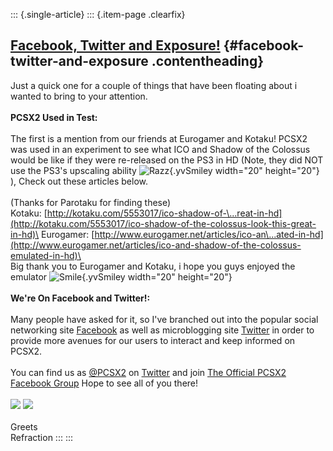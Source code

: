 ::: {.single-article}
::: {.item-page .clearfix}
## [Facebook, Twitter and Exposure!](/108-facebook-twitter-and-exposure.html) {#facebook-twitter-and-exposure .contentheading}

Just a quick one for a couple of things that have been floating about i
wanted to bring to your attention.\
\
**PCSX2 Used in Test:**\
\
The first is a mention from our friends at Eurogamer and Kotaku! PCSX2
was used in an experiment to see what ICO and Shadow of the Colossus
would be like if they were re-released on the PS3 in HD (Note, they did
NOT use the PS3\'s upscaling ability
![Razz](https://pcsx2.net/images/stories/frontend/smilies/tongue.gif){.yvSmiley
width="20" height="20"} ), Check out these articles below.\
\
(Thanks for Parotaku for finding these)\
Kotaku:
[http://kotaku.com/5553017/ico-shadow-of-\...reat-in-hd](http://kotaku.com/5553017/ico-shadow-of-the-colossus-look-this-great-in-hd)\
Eurogamer:
[http://www.eurogamer.net/articles/ico-an\...ated-in-hd](http://www.eurogamer.net/articles/ico-and-shadow-of-the-colossus-emulated-in-hd)\
\
Big thank you to Eurogamer and Kotaku, i hope you guys enjoyed the
emulator
![Smile](https://pcsx2.net/images/stories/frontend/smilies/smile.gif){.yvSmiley
width="20" height="20"}\
\
**We\'re On Facebook and Twitter!:**\
\
Many people have asked for it, so I\'ve branched out into the popular
social networking site [Facebook](http://www.facebook.com) as well as
microblogging site [Twitter](http://www.twitter.com) in order to provide
more avenues for our users to interact and keep informed on PCSX2.\
\
You can find us as [\@PCSX2](http://twitter.com/PCSX2) on
[Twitter](http://www.twitter.com) and join [The Official PCSX2 Facebook
Group](http://www.facebook.com/groups/98483509559/) Hope to see all of
you there!\
\
![](/images/stories/frontend/various/twitter_logo.jpg)
![](/images/stories/frontend/various/facebook-logo_100182759_s.jpg)\
\
Greets\
Refraction
:::
:::
